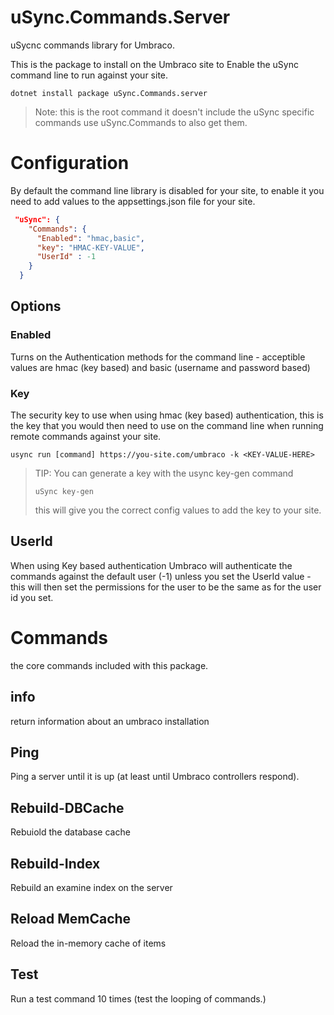 # uSync.Commands.Server

uSycnc commands library for Umbraco. 

This is the package to install on the Umbraco site to Enable the uSync command line to run against your site. 

```
dotnet install package uSync.Commands.server
```

> Note: this is the root command it doesn't include the uSync specific commands use uSync.Commands to also get them.

# Configuration
By default the command line library is disabled for your site, to enable it you need to add values to the appsettings.json file for your site.

```json
 "uSync": {
    "Commands": {
      "Enabled": "hmac,basic",
      "key": "HMAC-KEY-VALUE",
      "UserId" : -1
    }
  }
```

## Options
 
### Enabled
Turns on the Authentication methods for the command line - acceptible values are hmac (key based) and basic (username and password based)

### Key 
The security key to use when using hmac (key based) authentication, this is the key that you would then need to use on the command line when running remote commands against your site. 

```
usync run [command] https://you-site.com/umbraco -k <KEY-VALUE-HERE>
```

> TIP: You can generate a key with the usync key-gen command
> ```
> uSync key-gen
> ```
> this will give you the correct config values to add the key to your site. 


## UserId
When using Key based authentication Umbraco will authenticate the commands against the default user (-1) unless you set the UserId value - this will then set the permissions for the user to be the same as for the user id you set.


# Commands
the core commands included with this package.

## info
return information about an umbraco installation 

## Ping
Ping a server until it is up (at least until Umbraco controllers respond).

## Rebuild-DBCache
Rebuiold the database cache 

## Rebuild-Index
Rebuild an examine index on the server

## Reload MemCache
Reload the in-memory cache of items

## Test 
Run a test command 10 times (test the looping of commands.)